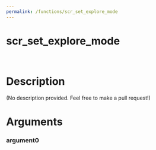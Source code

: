 ```yaml
---
permalink: /functions/scr_set_explore_mode
---
```

# scr_set_explore_mode  
&nbsp;  
# Description  
(No description provided. Feel free to make a pull request!) 
&nbsp;  
# Arguments
### argument0

&nbsp;    


